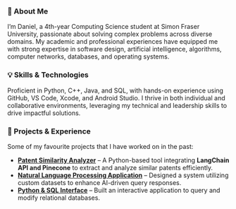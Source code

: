 
### 👋 About Me
I’m Daniel, a 4th-year Computing Science student at Simon Fraser University, passionate about solving complex problems across diverse domains. My academic and professional experiences have equipped me with strong expertise in software design, artificial intelligence, algorithms, computer networks, databases, and operating systems.

### 💡 Skills & Technologies
Proficient in Python, C++, Java, and SQL, with hands-on experience using GitHub, VS Code, Xcode, and Android Studio. I thrive in both individual and collaborative environments, leveraging my technical and leadership skills to drive impactful solutions.

### 🚀 Projects & Experience  
Some of my favourite projects that I have worked on in the past: 
- [**Patent Similarity Analyzer**](https://github.com/sosokokos/your-repo-name) – A Python-based tool integrating **LangChain API and Pinecone** to extract and analyze similar patents efficiently.  
- [**Natural Language Processing Application**](https://github.com/sosokokos/your-repo-name) – Designed a system utilizing custom datasets to enhance AI-driven query responses.  
- [**Python & SQL Interface**](https://github.com/sosokokos/your-repo-name) – Built an interactive application to query and modify relational databases.  
